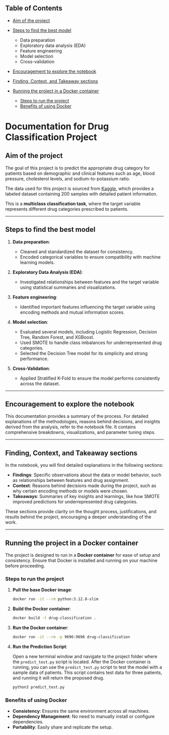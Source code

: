 ## Table of Contents

- [Aim of the project](#aim-of-the-project)
- [Steps to find the best model](#steps-to-find-the-best-model)
  - Data preparation
  - Exploratory data analysis (EDA)
  - Feature engineering
  - Model selection
  - Cross-validation

- [Encouragement to explore the notebook](#encouragement-to-explore-the-notebook)
- [Finding, Context, and Takeaway sections](#finding-context-and-takeaway-sections)
- [Running the project in a Docker container](#running-the-project-in-a-docker-container)
  - [Steps to run the project](#steps-to-run-the-project)
  - [Benefits of using Docker](#benefits-of-using-docker)


# Documentation for Drug Classification Project

## Aim of the project
The goal of this project is to predict the appropriate drug category for patients based on demographic and clinical features such as age, blood pressure, cholesterol levels, and sodium-to-potassium ratio. 

The data used for this project is sourced from [Kaggle](https://www.kaggle.com/datasets/prathamtripathi/drug-classification/data), which provides a labeled dataset containing 200 samples with detailed patient information.

This is a **multiclass classification task**, where the target variable represents different drug categories prescribed to patients.

---

## Steps to find the best model
1. **Data preparation**:
   - Cleaned and standardized the dataset for consistency.
   - Encoded categorical variables to ensure compatibility with machine learning models.

2. **Exploratory Data Analysis (EDA)**:
   - Investigated relationships between features and the target variable using statistical summaries and visualizations.

3. **Feature engineering**:
   - Identified important features influencing the target variable using encoding methods and mutual information scores.

4. **Model selection**:
   - Evaluated several models, including Logistic Regression, Decision Tree, Random Forest, and XGBoost.
   - Used SMOTE to handle class imbalances for underrepresented drug categories.
   - Selected the Decision Tree model for its simplicity and strong performance.

5. **Cross-Validation**:
   - Applied Stratified K-Fold to ensure the model performs consistently across the dataset.

---

## Encouragement to explore the notebook
This documentation provides a summary of the process. For detailed explanations of the methodologies, reasons behind decisions, and insights derived from the analysis, refer to the notebook file. It contains comprehensive breakdowns, visualizations, and parameter tuning steps.

---

## Finding, Context, and Takeaway sections
In the notebook, you will find detailed explanations in the following sections:
- **Findings**: Specific observations about the data or model behavior, such as relationships between features and drug assignment.
- **Context**: Reasons behind decisions made during the project, such as why certain encoding methods or models were chosen.
- **Takeaways**: Summaries of key insights and learnings, like how SMOTE improved predictions for underrepresented drug categories.

These sections provide clarity on the thought process, justifications, and results behind the project, encouraging a deeper understanding of the work.

---

## Running the project in a Docker container

The project is designed to run in a **Docker container** for ease of setup and consistency. Ensure that Docker is installed and running on your machine before proceeding.

### Steps to run the project
1. **Pull the base Docker image**:
   ```bash
   docker run -it --rm python:3.12.8-slim
   
2. **Build the Docker container**:
   ```bash
   docker build -t drug-classification .

3. **Run the Docker container**:
   ```bash
   docker run -it --rm -p 9696:9696 drug-classification

4. **Run the Prediction Script**:

   Open a new terminal window and navigate to the project folder where the `predict_test.py` script is located. After the Docker container   is running, you can use the `predict_test.py` script to test the model with a sample data of patients. This script contains test data for three patients, and running it will return the proposed drug.

   ```bash
   python3 predict_test.py
   ```

### Benefits of using Docker
- **Consistency**: Ensures the same environment across all machines.
- **Dependency Management**: No need to manually install or configure dependencies.
- **Portability**: Easily share and replicate the setup.


